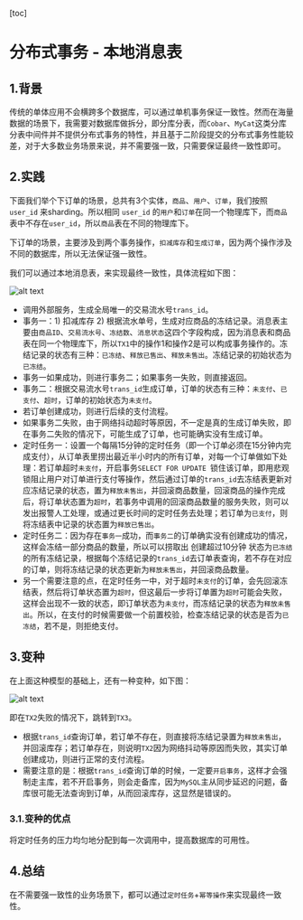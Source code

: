 [toc]



# 分布式事务 - 本地消息表

## 1.背景

传统的单体应用不会横跨多个数据库，可以通过单机事务保证一致性。然而在海量数据的场景下，我需要对数据库做拆分，即分库分表，而`Cobar`、`MyCat`这类分库分表中间件并不提供分布式事务的特性，并且基于二阶段提交的分布式事务性能较差，对于大多数业务场景来说，并不需要强一致，只需要保证最终一致性即可。

## 2.实践

下面我们举个下订单的场景，总共有3个实体，`商品`、`用户`、`订单`，我们按照 `user_id` 来sharding。所以相同 `user_id` 的`用户`和`订单`在同一个物理库下，而`商品`表中不存在`user_id`，所以`商品`表在不同的物理库下。

下订单的场景，主要涉及到两个事务操作，`扣减库存`和`生成订单`，因为两个操作涉及不同的数据库，所以无法保证强一致性。

我们可以通过本地消息表，来实现最终一致性，具体流程如下图：

![alt text](https://homan-blog.oss-cn-beijing.aliyuncs.com/study-demo/project-design/20210418222912.jpeg)

- 调用外部服务，生成全局唯一的交易流水号`trans_id`。
- 事务一：1) 扣减库存 2) 根据流水单号，生成对应商品的冻结记录。消息表主要由`商品ID`、`交易流水号`、`冻结数`、`消息状态`这四个字段构成，因为消息表和商品表在同一个物理库下，所以`TX1`中的操作1和操作2是可以构成事务操作的。冻结记录的状态有三种：`已冻结`、`释放已售出`、`释放未售出`。冻结记录的初始状态为`已冻结`。
- 事务一如果成功，则进行事务二；如果事务一失败，则直接返回。
- 事务二：根据交易流水号`trans_id`生成订单，订单的状态有三种：`未支付`、`已支付`、`超时`，订单的初始状态为`未支付`。
- 若订单创建成功，则进行后续的支付流程。
- 如果事务二失败，由于网络抖动超时等原因，不一定是真的生成订单失败，即 在事务二失败的情况下，可能生成了订单，也可能确实没有生成订单。
- 定时任务一：设置一个每隔15分钟的定时任务（即一个订单必须在15分钟内完成支付），从订单表里捞出最近半小时内的所有订单，对每一个订单做如下处理：若订单超时`未支付`，开启事务`SELECT FOR UPDATE `锁住该订单，即用悲观锁阻止用户对订单进行支付等操作，然后通过订单的`trans_id`去冻结表更新对应冻结记录的状态，置为`释放未售出`，并回滚商品数量，回滚商品的操作完成后，将订单状态置为`超时`，若事务中调用的回滚商品数量的服务失败，则可以发出报警人工处理，或通过更长时间的定时任务去处理；若订单为`已支付`，则将冻结表中记录的状态置为`释放已售出`。
- 定时任务二：因为存在`事务一`成功，而`事务二`的订单确实没有创建成功的情况，这样会冻结一部分商品的数量，所以可以捞取出 创建超过10分钟 状态为`已冻结`的所有冻结记录，根据每个冻结记录的`trans_id`去订单表查询，若不存在对应的订单，则将冻结记录的状态更新为`释放未售出`，并回滚商品数量。
- 另一个需要注意的点，在定时任务一中，对于超时`未支付`的订单，会先回滚冻结表，然后将订单状态置为`超时`，但这最后一步将订单置为`超时`可能会失败，这样会出现不一致的状态，即订单状态为`未支付`，而冻结记录的状态为`释放未售出`。所以，在支付的时候需要做一个前置校验，检查冻结记录的状态是否为`已冻结`，若不是，则拒绝支付。

## 3.变种

在上面这种模型的基础上，还有一种变种，如下图：

![alt text](https://homan-blog.oss-cn-beijing.aliyuncs.com/study-demo/project-design/20210418222926.jpeg)

即在`TX2`失败的情况下，跳转到`TX3`。

- 根据`trans_id`查询订单，若订单不存在，则直接将冻结记录置为`释放未售出`，并回滚库存；若订单存在，则说明`TX2`因为网络抖动等原因而失败，其实订单创建成功，则进行正常的支付流程。
- 需要注意的是：根据`trans_id`查询订单的时候，一定要`开启事务`，这样才会强制走主库，若不开启事务，则会走备库，因为`MySQL`主从同步延迟的问题，备库很可能无法查询到订单，从而回滚库存，这显然是错误的。

### 3.1.变种的优点

将定时任务的压力均匀地分配到每一次调用中，提高数据库的可用性。

## 4.总结

在不需要强一致性的业务场景下，都可以通过`定时任务`+`幂等操作`来实现最终一致性。
